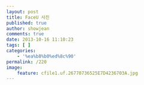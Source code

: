 ```yaml
---
layout: post
title: FaceU 사진
published: true
author: showjean
comments: true
date: 2013-10-16 11:10:23
tags: [ ]
categories:
    - '%ea%b8%b0%ed%8c%90'
permalink: /220
image:
    feature: cfile1.uf.26770736525E7D4236703A.jpg
---
```


  





  





  





  





  





  





  





  





  





  





  





  





  





  
